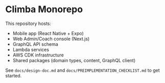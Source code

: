 # Climba Monorepo

This repository hosts:
- Mobile app (React Native + Expo)
- Web Admin/Coach console (Next.js)
- GraphQL API schema
- Lambda services
- AWS CDK infrastructure
- Shared packages (domain types, content, GraphQL client)

See `docs/design-doc.md` and `docs/PREIMPLEMENTATION_CHECKLIST.md` to get started.
